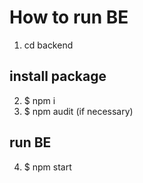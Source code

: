 # How to run BE
1. cd backend
## install package
2. $ npm i 
3. $ npm audit (if necessary)
## run BE
4. $ npm start 